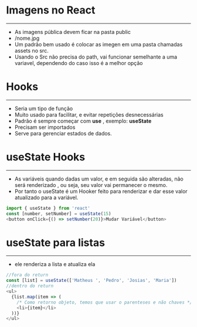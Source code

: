 # Imagens no React

---

- As imagens pública devem ficar na pasta public
- /nome.jpg
- Um padrão bem usado é colocar as imegen em uma pasta chamadas assets no src.
- Usando o Src não precisa do path, vai funcionar semelhante a uma variavel, dependendo do caso isso é a melhor opção

# Hooks

---

- Seria um tipo de função
- Muito usado para facilitar, e evitar repetições desnecessárias
- Padrão é sempre começar com **use** , exemplo: **useState**
- Precisam ser importados
- Serve para gerenciar estados de dados.

# useState Hooks

---

- As variáveis quando dadas um valor, e em seguida são alteradas, não será renderizado , ou seja, seu valor vai permanecer o mesmo.
- Por tanto o useState é um Hooker feito para renderizar e dar esse valor atualizado para a variável.

```javascript
import { useState } from 'react'
const [number, setNumber] = useState(15)
<button onClick={() => setNumber(20)}>Mudar Variável</button>
```

# useState para listas
---
- ele renderiza a lista e atualiza ela

```javascript
//fora do return
const [list] = useState(['Matheus ', 'Pedro', 'Josias', 'Maria'])
//dentro do return
<ul>
  {list.map(item => (
    /* Como retorno objeto, temos que usar o parenteses e não chaves */
    <li>{item}</li>
  ))}
</ul>
```
